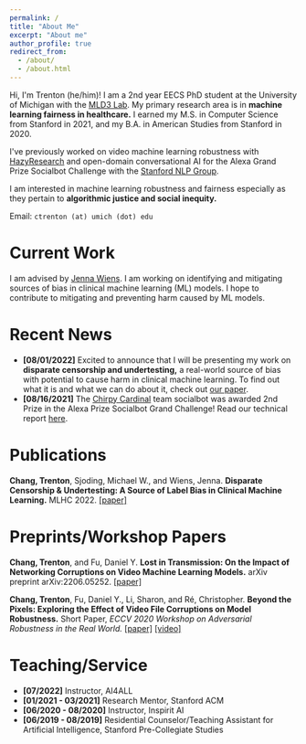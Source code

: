 ```yaml
---
permalink: /
title: "About Me"
excerpt: "About me"
author_profile: true
redirect_from: 
  - /about/
  - /about.html
---
```


Hi, I'm Trenton (he/him)! I am a 2nd year EECS PhD student at the University of Michigan with the [MLD3 Lab](https://wiens-group.engin.umich.edu/). My primary research area is in **machine learning fairness in healthcare.** I earned my M.S. in Computer Science from Stanford in 2021, and my B.A. in American Studies from Stanford in 2020.

I've previously worked on video machine learning robustness with [HazyResearch](hazyresearch.stanford.edu/) and open-domain conversational AI for the Alexa Grand Prize Socialbot Challenge with the [Stanford NLP Group](https://stanfordnlp.github.io/chirpycardinal/).

I am interested in machine learning robustness and fairness especially as they pertain to **algorithmic justice and social inequity.** 

Email: `ctrenton (at) umich (dot) edu`

Current Work
======

I am advised by [Jenna Wiens](http://www-personal.umich.edu/~wiensj/). I am working on identifying and mitigating sources of bias in clinical machine learning (ML) models. I hope to contribute to mitigating and preventing harm caused by ML models.

Recent News
======

* **[08/01/2022]** Excited to announce that I will be presenting my work on **disparate censorship and undertesting,** a real-world source of bias with potential to cause harm in clinical machine learning. To find out what it is and what we can do about it, check out [our paper](files/mlhc2022_disparatecensorship.pdf). 
* **[08/16/2021]** The [Chirpy Cardinal](https://stanfordnlp.github.io/chirpycardinal/) team socialbot was awarded 2nd Prize in the Alexa Prize Socialbot Grand Challenge! Read our technical report [here](files/alexa_prize_report.pdf).

Publications
======

**Chang, Trenton**, Sjoding, Michael W., and Wiens, Jenna. **Disparate Censorship & Undertesting: A Source of Label Bias in Clinical Machine Learning.** MLHC 2022. [[paper]](files/mlhc2022_disparatecensorship.pdf)

Preprints/Workshop Papers
======

**Chang, Trenton**, and Fu, Daniel Y. **Lost in Transmission: On the Impact of Networking Corruptions on Video Machine Learning Models.** arXiv preprint arXiv:2206.05252. [[paper]](https://arxiv.org/pdf/2206.05252.pdf)

**Chang, Trenton**, Fu, Daniel Y., Li, Sharon, and Ré, Christopher. **Beyond the Pixels: Exploring the Effect of Video File Corruptions on Model Robustness.** Short Paper, *ECCV 2020 Workshop on Adversarial Robustness in the Real World.* [[paper]](http://pages.cs.wisc.edu/~sharonli/publications/video-corruption.pdf) [[video]](https://www.youtube.com/watch?v=RXYD4jMZyV0)

Teaching/Service
======
* **[07/2022]** Instructor, AI4ALL
* **[01/2021 - 03/2021]** Research Mentor, Stanford ACM
* **[06/2020 - 08/2020]** Instructor, Inspirit AI
* **[06/2019 - 08/2019]** Residential Counselor/Teaching Assistant for Artificial Intelligence, Stanford Pre-Collegiate Studies




